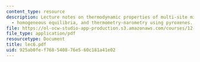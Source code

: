 ```yaml
---
content_type: resource
description: Lecture notes on thermodynamic properties of multi-site mineral solutions
  - homogeneous equilibria, and thermometry-narometry using pyroxenes.
file: https://ol-ocw-studio-app-production.s3.amazonaws.com/courses/12-480-thermodynamics-for-geoscientists-fall-2006/925ab0fef768540876e560c181a41e02_lec6.pdf
file_type: application/pdf
resourcetype: Document
title: lec6.pdf
uid: 925ab0fe-f768-5408-76e5-60c181a41e02
---
```

